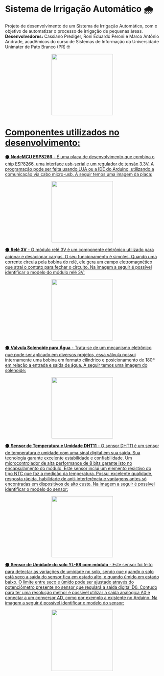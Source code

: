 # Sistema de Irrigação Automático :cloud_with_rain:
Projeto de desenvolvimento de um Sistema de Irrigação Automático, com o objetivo de automatizar o processo de irrigação de pequenas áreas. **Desenvolvedores:** Cassiano Prediger, Roni Eduardo Peroni e Marco Antônio Andrade, acadêmicos do curso de Sistemas de Informação da Universidade Unimater de Pato Branco (PR) :nerd_face:
<div align=center>
 <a href="https://github.com/MarcoAndradee">
  <img height="200em" src="https://media1.giphy.com/media/VwjRf92moBypy4Sqwd/giphy.gif?cid=ecf05e47myg3v9g531b2d6owy51gkdydj9ck64ntsxew2ad1&rid=giphy.gif&ct=g">
</div>


  
# Componentes utilizados no desenvolvimento:
:black_circle: **NodeMCU ESP8266** - É uma placa de desenvolvimento que combina o chip ESP8266, uma interface usb-serial e um regulador de tensão 3.3V. A programação pode ser feita usando LUA ou a IDE do Arduino, utilizando a comunicação via cabo micro-usb. A seguir temos uma imagem da placa:
<div align=center>
 <a href="https://github.com/MarcoAndradee">
  <img height="200em" src="https://curtocircuito.com.br/pub/media/catalog/product/cache/ebf77fb58d795a2dbe3218c301c821c6/n/o/nodemcu_v3_-_esp8266_-_ch340_1.jpg">
</div>

:black_circle: **Relé 3V** - O módulo relé 3V é um componente eletrônico utilizado para acionar e desacionar cargas. O seu funcionamento é simples. Quando uma corrente circula pela bobina do relé, ele gera um campo eletromagnético que atrai o contato para fechar o circuito. Na imagem a seguir é possível identificar o modelo do módulo relé 3V:
<div align=center>
 <a href="https://github.com/MarcoAndradee">
  <img height="200em" src="https://http2.mlstatic.com/D_NQ_NP_890118-MLB49577081365_042022-W.jpg">
</div>

:black_circle: **Válvula Solenoide para Água** - Trata-se de um mecanismo eletrônico que pode ser aplicado em diversos projetos, essa válvula possui internamente uma bobina em formato cilíndrico e posicionamento de 180º em relação a entrada e saída de água. A seguir temos uma imagem do solenoide:
<div align=center>
 <a href="https://github.com/MarcoAndradee">
  <img height="200em" src="https://images.tcdn.com.br/img/img_prod/679014/valvula_solenoide_de_agua_emicol_127v_4485_1_26266f28524dd3a1c30d14b683eba9fb.jpg">
</div>

:black_circle: **Sensor de Temperatura e Umidade DHT11** - O sensor DHT11 é um sensor de temperatura e umidade com uma sinal digital em sua saída. Sua tecnologia garante excelente estabilidade e confiabilidade. Um microcontrolador de alta performance de 8 bits garante isto no encapsulamento do módulo. Este sensor inclui um elemento resistivo do tipo NTC que faz a medição da temperatura. Possui excelente qualidade, resposta rápida, habilidade de anti-interferência e vantagens antes só encontradas em dispositivos de alto custo. Na imagem a seguir é possível identificar o modelo do sensor:
<div align=center>
 <a href="https://github.com/MarcoAndradee">
  <img height="200em" src="https://www.diversoeletronica.com.br/loja/img/prod/img00_como_usar_com_arduino_modulo_sensor_de_umidade_e_temperatura_dht11_uno_mega_2560_nan.png">
</div>

:black_circle: **Sensor de Umidade do solo YL-69 com módulo** - Este sensor foi feito para detectar as variações de umidade no solo, sendo que quando o solo está seco a saída do sensor fica em estado alto, e quando úmido em estado baixo. O limite entre seco e úmido pode ser ajustado através do potenciômetro presente no sensor que regulará a saída digital D0. Contudo para ter uma resolução melhor é possível utilizar a saída analógica A0 e conectar a um conversor AD, como por exemplo a existente no Arduino. Na imagem a seguir é possível identificar o modelo do sensor:
<div align=center>
 <a href="https://github.com/MarcoAndradee">
  <img height="200em" src="https://cdn.awsli.com.br/600x700/468/468162/produto/19414371/1ceaf2d245.jpg">
</div>
